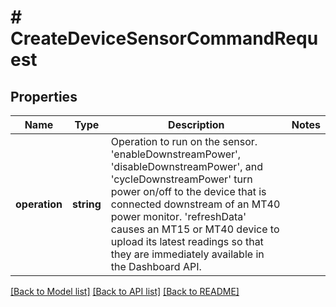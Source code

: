 # # CreateDeviceSensorCommandRequest

## Properties

Name | Type | Description | Notes
------------ | ------------- | ------------- | -------------
**operation** | **string** | Operation to run on the sensor. &#39;enableDownstreamPower&#39;, &#39;disableDownstreamPower&#39;, and &#39;cycleDownstreamPower&#39; turn power on/off to the device that is connected downstream of an MT40 power monitor. &#39;refreshData&#39; causes an MT15 or MT40 device to upload its latest readings so that they are immediately available in the Dashboard API. |

[[Back to Model list]](../../README.md#models) [[Back to API list]](../../README.md#endpoints) [[Back to README]](../../README.md)
